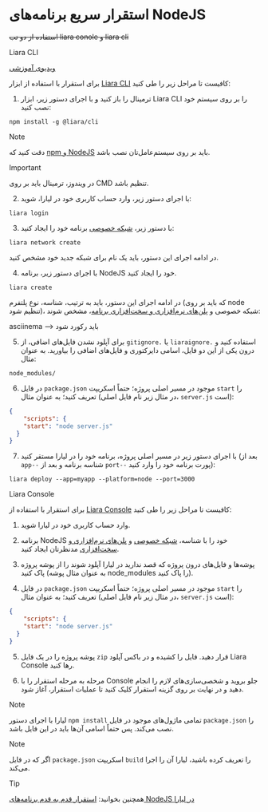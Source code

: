 # استقرار سریع برنامه‌های NodeJS


~~استفاده از دو تب liara conole و liara cli~~

Liara CLI

[ویدیوی آموزشی](https://files.liara.ir/liara/quick-start/nodejs/nodejs-cli.mp4)

برای استقرار با استفاده از ابزار [Liara CLI](../../../../references/liara-cli/about.md) کافیست تا مراحل زیر را طی کنید:

1) ترمینال را باز کنید و با اجرای دستور زیر، ابزار Liara CLI را بر روی سیستم خود نصب کنید:

```
npm install -g @liara/cli
```

> [!NOTE]
> دقت کنید که [npm و NodeJS](https://nodejs.org) باید بر روی سیستم‌عامل‌تان نصب باشد.

> [!IMPORTANT]
> در ویندوز، ترمینال باید بر روی CMD تنظیم باشد.

2) با اجرای دستور زیر، وارد حساب کاربری خود در لیارا، شوید:

```
liara login
```

3) با دستور زیر، [شبکه خصوصی](../../details/private-networks.md) برنامه خود را ایجاد کنید:

```
liara network create
```
در ادامه اجرای این دستور، باید یک نام برای شبکه جدید خود مشخص کنید. 



4) با اجرای دستور زیر، برنامه NodeJS خود را ایجاد کنید.

```
liara create
```
در ادامه اجرای این دستور، باید به ترتیب، شناسه، نوع پلتفرم (که باید بر روی node تنظیم شود)، شبکه خصوصی و [پلن‌های نرم‌افزاری و سخت‌افزاری برنامه](../../details/plans/about.md)، مشخص شوند:

asciinema --> باید رکورد شود

5) برای آپلود نشدن فایل‌های اضافی، از `gitignore.` یا `liaraignore.` استفاده کنید و درون یکی از این دو فایل، اسامی دایرکتوری و فایل‌های اضافی را بیاورید. به عنوان مثال:

```gitignore
node_modules/
```

6) در فایل `package.json` موجود در مسیر اصلی پروژه؛ حتماً اسکریپت `start` را تعریف کنید؛ به عنوان مثال (در مثال زیر نام فایل اصلی، `server.js` است):

```json
{
    "scripts": {
    "start": "node server.js"
  }
}

```

7) با اجرای دستور زیر در مسیر اصلی پروژه، برنامه خود را  در لیارا مستقر کنید (بعد از `app--` شناسه برنامه و بعد از `port--` پورت برنامه خود را وارد کنید):

```
liara deploy --app=myapp --platform=node --port=3000
```

Liara Console

برای استقرار با استفاده از [Liara Console](../../../../references/liara-console/about.md) کافیست تا مراحل زیر را طی کنید:


1) وارد حساب کاربری خود در لیارا شوید.

2) برنامه NodeJS خود را با شناسه، [شبکه خصوصی](../../details/private-networks.md) و [پلن‌های نرم‌افزاری و سخت‌افزاری](../../details/plans/about.md) مدنظرتان ایجاد کنید.

3) پوشه‌ها و فایل‌های درون پروژه که قصد ندارید در لیارا آپلود شوند را از پوشه پروژه پاک کنید (به عنوان مثال پوشه node_modules را پاک کنید).

4) در فایل `package.json` موجود در مسیر اصلی پروژه؛ حتماً اسکریپت `start` را تعریف کنید؛ به عنوان مثال (در مثال زیر نام فایل اصلی، `server.js` است):

```json
{
    "scripts": {
    "start": "node server.js"
  }
}

```

5) پوشه پروژه را در یک فایل `zip` قرار دهید. فایل را کشیده و در باکس آپلود Liara Console رها کنید.

6) مرحله به مرحله استقرار را با Console جلو بروید و شخصی‌سازی‌های لازم را انجام دهید و در نهایت بر روی گزینه استقرار کلیک کنید تا عملیات استقرار، آغاز شود. 

> [!NOTE]
> لیارا با اجرای دستور `npm install` تمامی ماژول‌های موجود در فایل `package.json` را نصب می‌کند. پس حتماً اسامی آن‌ها باید در این فایل باشد.

> [!NOTE]
> اگر که در فایل `package.json` اسکریپت `build` را تعریف کرده باشید، لیارا آن را اجرا می‌کند.

> [!TIP]
> همچنین بخوانید: [استقرار قدم به قدم برنامه‌های NodeJS در لیارا](./how-tos/create-app.md)

